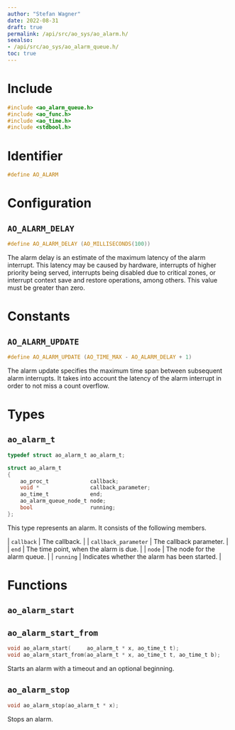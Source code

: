 ```yaml
---
author: "Stefan Wagner"
date: 2022-08-31
draft: true
permalink: /api/src/ao_sys/ao_alarm.h/
seealso:
- /api/src/ao_sys/ao_alarm_queue.h/
toc: true
---
```


# Include

```c
#include <ao_alarm_queue.h>
#include <ao_func.h>
#include <ao_time.h>
#include <stdbool.h>
```

# Identifier

```c
#define AO_ALARM
```

# Configuration

## `AO_ALARM_DELAY`

```c
#define AO_ALARM_DELAY (AO_MILLISECONDS(100))
```

The alarm delay is an estimate of the maximum latency of the alarm interrupt. This latency may be caused by hardware, interrupts of higher priority being served, interrupts being disabled due to critical zones, or interrupt context save and restore operations, among others. This value must be greater than zero.

# Constants

## `AO_ALARM_UPDATE`

```c
#define AO_ALARM_UPDATE (AO_TIME_MAX - AO_ALARM_DELAY + 1)
```

The alarm update specifies the maximum time span between subsequent alarm interrupts. It takes into account the latency of the alarm interrupt in order to not miss a count overflow.

# Types

## `ao_alarm_t`

```c
typedef struct ao_alarm_t ao_alarm_t;
```

```c
struct ao_alarm_t
{
    ao_proc_t             callback;
    void *                callback_parameter;
    ao_time_t             end;
    ao_alarm_queue_node_t node;
    bool                  running;
};
```

This type represents an alarm. It consists of the following members.

| `callback` | The callback. |
| `callback_parameter` | The callback parameter. |
| `end` | The time point, when the alarm is due. |
| `node` | The node for the alarm queue. |
| `running` | Indicates whether the alarm has been started. |

# Functions

## `ao_alarm_start`
## `ao_alarm_start_from`

```c
void ao_alarm_start(     ao_alarm_t * x, ao_time_t t);
void ao_alarm_start_from(ao_alarm_t * x, ao_time_t t, ao_time_t b);
```

Starts an alarm with a timeout and an optional beginning.

## `ao_alarm_stop`

```c
void ao_alarm_stop(ao_alarm_t * x);
```

Stops an alarm.
